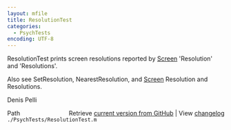 ```yaml
---
layout: mfile
title: ResolutionTest
categories:
  - PsychTests
encoding: UTF-8
---
```


ResolutionTest prints screen resolutions reported by [Screen](/docs/Screen) 'Resolution'
and 'Resolutions'.

Also see SetResolution, NearestResolution, and [Screen](/docs/Screen) Resolution and Resolutions.

Denis Pelli


<div class="code_header" style="text-align:right;">
  <span style="float:left;">Path&nbsp;&nbsp;</span> <span class="counter">Retrieve <a href=
  "https://raw.github.com/Psychtoolbox-3/Psychtoolbox-3/beta/./PsychTests/ResolutionTest.m">current version from GitHub</a> | View <a href=
  "https://github.com/Psychtoolbox-3/Psychtoolbox-3/commits/beta/./PsychTests/ResolutionTest.m">changelog</a></span>
</div>
<div class="code">
  <code>./PsychTests/ResolutionTest.m</code>
</div>

